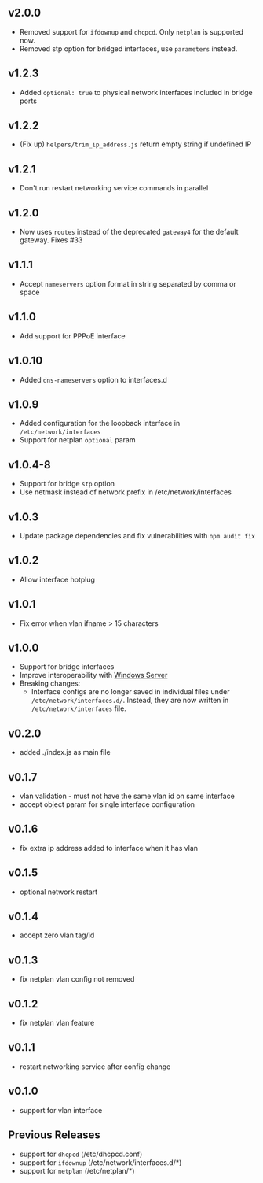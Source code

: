 v2.0.0
---
  - Removed support for `ifdownup` and `dhcpcd`. Only `netplan` is supported now.
  - Removed stp option for bridged interfaces, use `parameters` instead.

v1.2.3
---
  - Added `optional: true` to physical network interfaces included in bridge ports

v1.2.2
---
  - (Fix up) `helpers/trim_ip_address.js` return empty string if undefined IP

v1.2.1
---
  - Don't run restart networking service commands in parallel

v1.2.0
---
  - Now uses `routes` instead of the deprecated `gateway4` for the default gateway. Fixes #33

v1.1.1
---
  - Accept `nameservers` option format in string separated by comma or space

v1.1.0
---
  - Add support for PPPoE interface

v1.0.10
---
  - Added `dns-nameservers` option to interfaces.d

v1.0.9
---
  - Added configuration for the loopback interface in `/etc/network/interfaces`
  - Support for netplan `optional` param

v1.0.4-8
---
  - Support for bridge `stp` option
  - Use netmask instead of network prefix in /etc/network/interfaces

v1.0.3
---
  - Update package dependencies and fix vulnerabilities with `npm audit fix`

v1.0.2
---
  - Allow interface hotplug

v1.0.1
---
  - Fix error when vlan ifname > 15 characters

v1.0.0
---
  - Support for bridge interfaces
  - Improve interoperability with [Windows Server](https://netplan.io/examples#integration-with-a-windows-dhcp-server)
  - Breaking changes:
    * Interface configs are no longer saved in individual files under `/etc/network/interfaces.d/`. Instead, they are now written in `/etc/network/interfaces` file.

v0.2.0
---
  - added ./index.js as main file

v0.1.7
---
  - vlan validation - must not have the same vlan id on same interface
  - accept object param for single interface configuration

v0.1.6
---
  - fix extra ip address added to interface when it has vlan

v0.1.5
---
  - optional network restart

v0.1.4
---
  - accept zero vlan tag/id

v0.1.3
---
  - fix netplan vlan config not removed

v0.1.2
---
  - fix netplan vlan feature

v0.1.1
---
  - restart networking service after config change

v0.1.0
---
  - support for vlan interface

Previous Releases
---
  - support for `dhcpcd` (/etc/dhcpcd.conf)
  - support for `ifdownup` (/etc/network/interfaces.d/*)
  - support for `netplan` (/etc/netplan/*)
